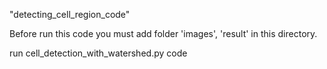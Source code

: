 "detecting_cell_region_code" 

Before run this code you must add folder 'images', 'result' in this directory.

run cell_detection_with_watershed.py code